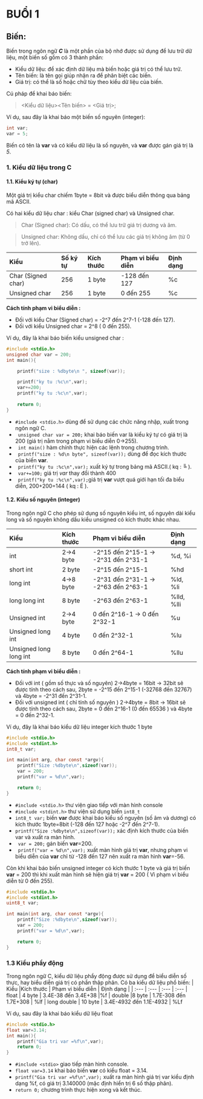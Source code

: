 # BUỔI 1
##  Biến:

Biến trong ngôn ngữ ***C*** là một phần của bộ nhớ được sử dụng để lưu trữ dữ liệu, một biến số gồm có 3 thành phần: 
* Kiểu dữ liệu: để xác định dữ liệu mà biến hoặc giá trị có thể lưu trữ.
* Tên biến: là tên gọi giúp nhận ra để phân biệt các biến.
* Giá trị: có thể là số hoặc chữ tùy theo kiểu dữ liệu của biến.

Cú pháp để khai báo biến:

> \<Kiểu dữ liệu\>\<Tên biến\> = \<Giá trị\>; 


Ví dụ, sau đây là khai báo một biến số nguyên (integer):
```c
int var;
var = 5;
```
Biến có tên là **var** và có kiểu dữ liệu là số nguyên, và **var** được gán giá trị là *5*.

### 1. Kiểu dữ liệu trong C

#### 1.1. Kiểu ký tự (char)
Một giá trị kiểu char chiếm 1byte = 8bit và được biểu diễn thông qua bảng mã ASCII.

 Có hai kiểu dữ liệu char : kiểu Char (signed char) và Unsigned char.

 > Char (Signed char): Có dấu, có thể lưu trữ giá trị dương và âm.

 > Unsigned char: Không dấu, chỉ có thể lưu các giá trị không âm (từ 0 trở lên).


| Kiểu | Số ký tự | Kích thước | Phạm vi biểu diễn | Định dạng
| :--- | :--- | :--- | :--- | :---
| Char (Signed char) | 256 | 1 byte | -128 đến 127|%c
| Unsigned char | 256 | 1 byte | 0 đến 255 | %c

**Cách tính phạm vi biểu diễn :**
* Đối với kiểu Char (Signed char) = -2^7 đến 2^7-1 (-128 đến 127).
* Đối với kiểu Unsigned char = 2^8 ( 0 đến 255).

Ví dụ, đây là khai báo biến kiểu unsigned char :
```c
#include <stdio.h>
unsigned char var = 200;
int main(){

    printf("size : %dbyte\n ", sizeof(var));

    printf("ky tu :%c\n",var);
    var+=200;
    printf("ky tu :%c\n",var);
    
    return 0;
}
```
* `#include <stdio.h>` dùng để sử dụng các chức năng nhập, xuất trong ngôn ngữ C.
* ` unsigned char var = 200;` khai báo biến var là kiểu ký tự có giá trị là 200 (giá trị nằm trong phạm vi biểu diễn 0->255).
* ` int main()` hàm chính thực hiện các lệnh trong chương trình.
* ` printf("size : %d\n byte", sizeof(var));` dùng để đọc kích thước của biến **var**.
* ` printf("ky tu :%c\n",var);` xuất ký tự trong bảng mã ASCII.( kq : ╚	).
* ` var+=100;` giá trị *var* thay đổi thành 400 
* ` printf("ky tu :%c\n",var);`giá trị **var** vượt quá giới hạn tối đa biểu diễn,
200+200=144 ( kq : É	).
#### 1.2. Kiểu số nguyên (integer)
Trong ngôn ngữ C cho phép sử dụng số nguyên kiểu int, số nguyên dài kiểu long và số nguyên không dấu kiểu unsigned có kích thước khác nhau.

| Kiểu |Kích thước | Phạm vi biểu diễn | Định dạng |
| :--- | :--- | :--- | :---
| int | 2->4 byte | -2^15 đến 2^15-1 -> -2^31 đến 2^31-1 |%d, %i
| short int |2 byte | -2^15 đến 2^15-1 | %hd
| long int | 4->8 byte | -2^31 đến 2^31-1 -> -2^63 đến 2^63-1 | %ld, %li
| long long int | 8 byte | -2^63 đến 2^63-1 | %lld, %lli
| Unsigned int | 2->4 byte | 0 đến 2^16-1 -> 0 đến 2^32-1 | %u
| Unsigned long int | 4 byte | 0 đến 2^32-1 | %lu
| Unsigned long long int | 8 byte |  0 đến 2^64-1 | %llu
**Cách tính phạm vi biểu diễn :**

* Đối với int ( gồm số thực và số nguyên) 2->4byte = 16bit -> 32bit sẽ được tính theo cách sau, 2byte = -2^15 đến 2^15-1 (-32768 đến 32767) và 4byte = -2^31 đến 2^31-1.
* Đối với unsigned int ( chỉ tính số nguyên )
2->4byte = 8bit -> 16bit sẽ được tính theo cách sau, 2byte = 0 đến 2^16-1 (0 đến 65536 ) và 4byte = 0 đến 2^32-1.

Ví dụ, đây là khai báo kiểu dữ liệu integer kích thước 1 byte 
```c
#include <stdio.h>
#include <stdint.h>
int8_t var;

int main(int arg, char const *argv){
    printf("Size :%dbyte\n",sizeof(var));
    var = 200;
    printf("var = %d\n",var);

    return 0;
}
```
* `#include <stdio.h>` thư viện giao tiếp với màn hình console
* `#include <stdint.h>` thư viện sử dụng biến `int8_t` 
* `int8_t var;` biến **var** được khai báo kiểu số nguyên (số âm và dương) có kích thước 1byte=8bit (-128 đến 127 hoặc -2^7 đến 2^7-1).
* `printf("Size :%dbyte\n",sizeof(var));` xác định kích thước của biến var và xuất ra màn hình.
* ` var = 200;` gán biến **var**=200.
* ` printf("var = %d\n",var);` xuất màn hình giá trị **var**, nhưng phạm vi biểu diễn của **var** chỉ từ -128 đến 127 nên xuất ra màn hình **var**=-56.

Còn khi khai báo biến unsigned integer có kích thước 1 byte và giá trị biến **var** = 200 thì khi xuất màn hình sẽ hiện giá trị **var** = 200 ( Vì phạm vi biểu diễn từ 0 đến 255).
```c
#include <stdio.h>
#include <stdint.h>
uint8_t var;

int main(int arg, char const *argv){
    printf("Size :%dbyte\n",sizeof(var));
    var = 200;
    printf("var = %d\n",var);

    return 0;
}
``` 
### 1.3 Kiểu phẩy động

Trong ngôn ngữ C, kiểu dữ liệu phẩy động được sử dụng để biểu diễn số thực, hay biểu diễn giá trị có phần thập phân. Có ba kiểu dữ liệu phổ biến:
| Kiểu |Kích thước | Phạm vi biểu diễn | Định dạng |
| :--- | :--- | :--- | :---
| float | 4 byte | 3.4E-38 đến 3.4E+38 |%f
| double |8 byte | 1.7E-308 đến 1.7E+308 | %lf
| long double | 10 byte | 3.4E-4932 đến 1.1E-4932 | %Lf

Ví dụ, sau đây là khai báo kiểu dữ liệu float
```c
#include <stdio.h>
float var=3.14;
int main(){
    printf("Gia tri var =%f\n",var);
    return 0;
}
```
* `#include <stdio>` giao tiếp màn hình console.
* `float var=3.14` khai báo biến **var** có kiểu float = 3.14.
* `printf("Gia tri var =%f\n",var);` xuất ra màn hình giá trị var kiểu định dạng %f, có giá trị 3.140000 (mặc định hiển trị 6 số thập phân).
* `return 0;` chương trình thực hiện xong và kết thúc.
